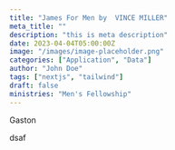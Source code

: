 ```yaml
---
title: "James For Men by  VINCE MILLER"
meta_title: ""
description: "this is meta description"
date: 2023-04-04T05:00:00Z
image: "/images/image-placeholder.png"
categories: ["Application", "Data"]
author: "John Doe"
tags: ["nextjs", "tailwind"]
draft: false
ministries: "Men's Fellowship"
---
```


Gaston

dsaf
